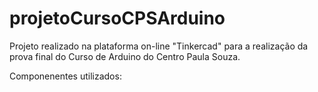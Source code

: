 # projetoCursoCPSArduino
Projeto realizado na plataforma on-line "Tinkercad" para a realização da prova final do Curso de Arduino do Centro Paula Souza.

Componenentes utilizados:
